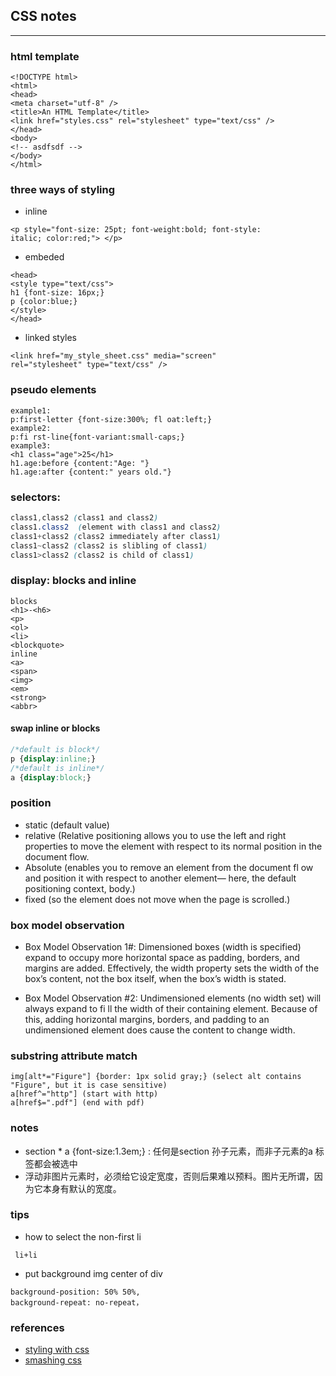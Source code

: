 ## CSS notes
<hr>

### html template

```
<!DOCTYPE html>
<html>
<head>
<meta charset="utf-8" />
<title>An HTML Template</title>
<link href="styles.css" rel="stylesheet" type="text/css" />
</head>
<body>
<!-- asdfsdf -->
</body>
</html>
```

### three ways of styling
* inline

```
<p style="font-size: 25pt; font-weight:bold; font-style:
italic; color:red;"> </p>
```
* embeded

```
<head>
<style type="text/css">
h1 {font-size: 16px;}
p {color:blue;}
</style>
</head>
```

* linked styles
```
<link href="my_style_sheet.css" media="screen"
rel="stylesheet" type="text/css" />
```

### pseudo elements
```
example1:
p:first-letter {font-size:300%; fl oat:left;}
example2:
p:fi rst-line{font-variant:small-caps;}
example3:
<h1 class="age">25</h1>
h1.age:before {content:"Age: "}
h1.age:after {content:" years old."}
```

### selectors:
```css
class1,class2 (class1 and class2)
class1.class2  (element with class1 and class2)
class1+class2 (class2 immediately after class1)
class1~class2 (class2 is slibling of class1)
class1>class2 (class2 is child of class1)
```

### display: blocks and inline
```
blocks
<h1>-<h6> 
<p>
<ol>
<li>
<blockquote>
inline
<a>
<span>
<img>
<em>
<strong>
<abbr>
```
#### swap inline or blocks
```css
/*default is block*/
p {display:inline;}
/*default is inline*/
a {display:block;}
```

### position
* static (default value)
* relative (Relative positioning
allows you to use the left and right
properties to move the element with
respect to its normal position in the
document flow.
* Absolute (enables you to remove an element
from the document fl ow and position
it with respect to another element—
here, the default positioning
context, body.)
* fixed (so the element
does not move when the page is scrolled.)



### box model observation
* Box Model Observation 1#: Dimensioned boxes (width is specified) expand to occupy more horizontal space as padding, borders, and margins are added. Effectively, the width property sets the width of the box’s content, not the box itself, when the box’s width is stated.

* Box Model Observation #2:
Undimensioned elements (no width
set) will always expand to fi ll the
width of their containing element.
Because of this, adding horizontal
margins, borders, and padding to an
undimensioned element does cause
the content to change width.

### substring attribute match

```
img[alt*="Figure"] {border: 1px solid gray;} (select alt contains "Figure", but it is case sensitive)
a[href^="http"] (start with http)
a[href$=".pdf"] (end with pdf)
```

### notes
* section * a {font-size:1.3em;} : 任何是section 孙子元素，而非子元素的a 标签都会被选中
* 浮动非图片元素时，必须给它设定宽度，否则后果难以预料。图片无所谓，因为它本身有默认的宽度。


### tips

* how to select the non-first li

``` li+li``` 

* put background img center of div

```
background-position: 50% 50%,
background-repeat: no-repeat，
```

### references
* [styling with css](http://www.amazon.com/Stylin-CSS-Designers-Guide-2nd/dp/0321525566)
* [smashing css](http://www.amazon.com/Smashing-CSS-Professional-Techniques-Modern/dp/047068416X)

